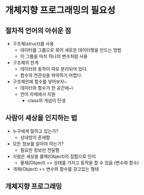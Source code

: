 # 개체지향 프로그래밍의 필요성

## 절차적 언어의 아쉬운 점
- 구조체(struct)를 사용
  - 데이터를 그룹으로 묶어 새로운 데이터형을 만드는 방법
  - 이 그룹을 마치 하나의 변수처럼 사용
- 구조체의 한계
  - 데이터와 동작이 따로 분리되어 있다.
  - 함수의 연관성을 파악하기 어렵다.
- 구조체안에 함수를 넣어보자~
  - 데이터와 함수가 한 공간에~\
  - 언어 자체에서 지원
    - class의 개념이 탄생
  
## 사람이 세상을 인지하는 법
- 누구에게 말하고 있는가?
  - 상대방이 존재함
- 모든 정보를 알아야 하는가?
  - 필요한 정보만 전달함
- 사람은 세상을 물체(Object)의 집합으로 인지
  - 물체(Object) => 상태를 가지고 동작을 할 수 있음 (변수와 함수)
- 개체(Object) => 변수와 함수를 갖고있는 형태

## 개체지향 프로그래밍

